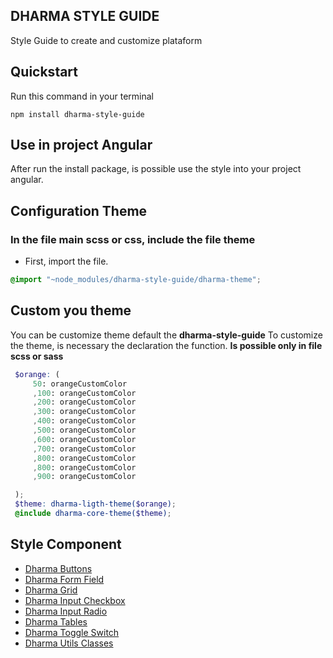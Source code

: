 ## DHARMA STYLE GUIDE
 <p>Style Guide to create and customize plataform</p>

## Quickstart
Run this command in your terminal
```shell
npm install dharma-style-guide
```

## Use in project Angular
After run the install package, is possible use the style into your project angular.
 
## Configuration Theme
 ### In the file main scss or css, include the file theme

- First, import the file.
```scss
@import "~node_modules/dharma-style-guide/dharma-theme";
```
## Custom you theme
 You can be customize theme default the **dharma-style-guide**
 To customize the theme, is necessary the declaration the function.
 **Is possible only in file scss or sass**
 ```scss
  $orange: (
      50: orangeCustomColor
      ,100: orangeCustomColor
      ,200: orangeCustomColor
      ,300: orangeCustomColor
      ,400: orangeCustomColor
      ,500: orangeCustomColor 
      ,600: orangeCustomColor
      ,700: orangeCustomColor
      ,800: orangeCustomColor
      ,800: orangeCustomColor
      ,900: orangeCustomColor

  );
  $theme: dharma-ligth-theme($orange);
  @include dharma-core-theme($theme);
 ```

## Style Component
 - [Dharma Buttons](https://guides.github.com/features/mastering-markdown/)
 - [Dharma Form Field](https://guides.github.com/features/mastering-markdown/)
 - [Dharma Grid](https://guides.github.com/features/mastering-markdown/)
 - [Dharma Input Checkbox](https://guides.github.com/features/mastering-markdown/)
 - [Dharma Input Radio](https://guides.github.com/features/mastering-markdown/)
 - [Dharma Tables](https://guides.github.com/features/mastering-markdown/)
 - [Dharma Toggle Switch](https://guides.github.com/features/mastering-markdown/)
 - [Dharma Utils Classes](https://guides.github.com/features/mastering-markdown/)

